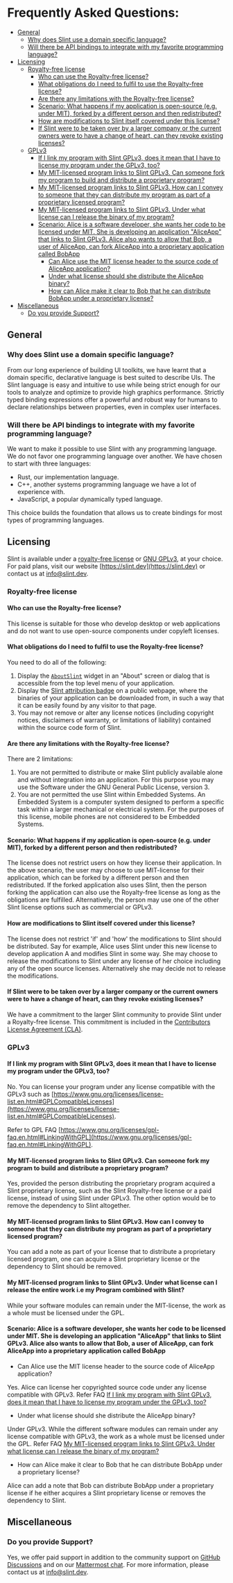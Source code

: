 <!-- Copyright © SixtyFPS GmbH <info@slint.dev> ; SPDX-License-Identifier: MIT -->

# Frequently Asked Questions: <!-- omit in toc -->

- [General](#general)
  - [Why does Slint use a domain specific language?](#why-does-slint-use-a-domain-specific-language)
  - [Will there be API bindings to integrate with my favorite programming language?](#will-there-be-api-bindings-to-integrate-with-my-favorite-programming-language)
- [Licensing](#licensing)
  - [Royalty-free license](#royalty-free-license)
    - [Who can use the Royalty-free license?](#who-can-use-the-royalty-free-license)
    - [What obligations do I need to fulfil to use the Royalty-free license?](#what-obligations-do-i-need-to-fulfil-to-use-the-royalty-free-license)
    - [Are there any limitations with the Royalty-free license?](#are-there-any-limitations-with-the-royalty-free-license)
    - [Scenario: What happens if my application is open-source (e.g. under MIT), forked by a different person and then redistributed?](#scenario-what-happens-if-my-application-is-open-source-eg-under-mit-forked-by-a-different-person-and-then-redistributed)
    - [How are modifications to Slint itself covered under this license?](#how-are-modifications-to-slint-itself-covered-under-this-license)
    - [If Slint were to be taken over by a larger company or the current owners were to have a change of heart, can they revoke existing licenses?](#if-slint-were-to-be-taken-over-by-a-larger-company-or-the-current-owners-were-to-have-a-change-of-heart-can-they-revoke-existing-licenses)
  - [GPLv3](#gplv3)
    - [If I link my program with Slint GPLv3, does it mean that I have to license my program under the GPLv3, too?](#if-i-link-my-program-with-slint-gplv3-does-it-mean-that-i-have-to-license-my-program-under-the-gplv3-too)
    - [My MIT-licensed program links to Slint GPLv3. Can someone fork my program to build and distribute a proprietary program?](#my-mit-licensed-program-links-to-slint-gplv3-can-someone-fork-my-program-to-build-and-distribute-a-proprietary-program)
    - [My MIT-licensed program links to Slint GPLv3. How can I convey to someone that they can distribute my program as part of a proprietary licensed program?](#my-mit-licensed-program-links-to-slint-gplv3-how-can-i-convey-to-someone-that-they-can-distribute-my-program-as-part-of-a-proprietary-licensed-program)
    - [My MIT-licensed program links to Slint GPLv3. Under what license can I release the binary of my program?](#my-mit-licensed-program-links-to-slint-gplv3-under-what-license-can-i-release-the-binary-of-my-program)
    - [Scenario: Alice is a software developer, she wants her code to be licensed under MIT. She is developing an application "AliceApp" that links to Slint GPLv3. Alice also wants to allow that Bob, a user of AliceApp, can fork AliceApp into a proprietary application called BobApp](#scenario-alice-is-a-software-developer-she-wants-her-code-to-be-licensed-under-mit-she-is-developing-an-application-aliceapp-that-links-to-slint-gplv3-alice-also-wants-to-allow-that-bob-a-user-of-aliceapp-can-fork-aliceapp-into-a-proprietary-application-called-bobapp)
      - [Can Alice use the MIT license header to the source code of AliceApp application?](#can-alice-use-the-mit-license-header-to-the-source-code-of-aliceapp-application)
      - [Under what license should she distribute the AliceApp binary?](#under-what-license-should-she-distribute-the-aliceapp-binary)
      - [How can Alice make it clear to Bob that he can distribute BobApp under a proprietary license?](#how-can-alice-make-it-clear-to-bob-that-he-can-distribute-bobapp-under-a-proprietary-license)
- [Miscellaneous](#miscellaneous)
  - [Do you provide Support?](#do-you-provide-support)

## General

### Why does Slint use a domain specific language?

From our long experience of building UI toolkits, we have learnt that a domain
specific, declarative language is best suited to describe UIs. The Slint language
is easy and intuitive to use while being strict enough for our tools to analyze
and optimize to provide high graphics performance. Strictly typed binding
expressions offer a powerful and robust way for humans to declare relationships
between properties, even in complex user interfaces.

### Will there be API bindings to integrate with my favorite programming language?

We want to make it possible to use Slint with any programming language. We do
not favor one programming language over another. We have chosen to start with
three languages:

- Rust, our implementation language.
- C++, another systems programming language we have a lot of experience with.
- JavaScript, a popular dynamically typed language.

This choice builds the foundation that allows us to create bindings for most
types of programming languages.

## Licensing

Slint is available under a [royalty-free license](LICENSES/LicenseRef-Slint-Royalty-free.md) or [GNU GPLv3](LICENSES/GPL-3.0-only.txt), at your choice. For paid plans, visit our website [https://slint.dev](https://slint.dev) or contact us at [info@slint.dev](mailto:info@slint.dev).

### Royalty-free license

#### Who can use the Royalty-free license?

This license is suitable for those who develop desktop or web applications and do not want to use open-source components under copyleft licenses.

#### What obligations do I need to fulfil to use the Royalty-free license?

You need to do all of the following:

1. Display the [`AboutSlint`](https://slint.dev/docs/slint/src/language/widgets/aboutslint) widget in an "About" screen or dialog that is accessible from the top level menu of your application.
2. Display the [Slint attribution badge](https://github.com/slint-ui/slint/tree/master/logo/madewithslint) on a public webpage, where the binaries of your application can be downloaded from, in such a way that it can be easily found by any visitor to that page.
3. You may not remove or alter any license notices (including copyright notices, disclaimers of warranty, or limitations of liability) contained within the source code form of Slint.

#### Are there any limitations with the Royalty-free license?

There are 2 limitations:

1. You are not permitted to distribute or make Slint publicly available alone and without integration into an application. For this purpose you may use the Software under the GNU General Public License, version 3.
2. You are not permitted the use Slint within Embedded Systems. An Embedded System is a computer system designed to perform a specific task within a larger mechanical or electrical system. For the purposes of this license, mobile phones are not considered to be Embedded Systems.

#### Scenario: What happens if my application is open-source (e.g. under MIT), forked by a different person and then redistributed?

The license does not restrict users on how they license their application. In the above scenario, the user may choose to use MIT-license for their application, which can be forked by a different person and then redistributed. If the forked application also uses Slint, then the person forking the application can also use the Royalty-free license as long as the obligations are fulfilled. Alternatively, the person may use one of the other Slint license options such as commercial or GPLv3.

#### How are modifications to Slint itself covered under this license?

The license does not restrict 'if' and 'how' the modifications to Slint should be distributed. Say for example, Alice uses Slint under this new license to develop application A and modifies Slint in some way. She may choose to release the modifications to Slint under any license of her choice including any of the open source licenses. Alternatively she may decide not to release the modifications.

#### If Slint were to be taken over by a larger company or the current owners were to have a change of heart, can they revoke existing licenses?

We have a commitment to the larger Slint community to provide Slint under a Royalty-free license. This commitment is included in the [Contributors License Agreement (CLA)](http://cla-assistant.io/slint-ui/slint).

### GPLv3

#### If I link my program with Slint GPLv3, does it mean that I have to license my program under the GPLv3, too?

No. You can license your program under any license compatible with the GPLv3 such as [https://www.gnu.org/licenses/license-list.en.html#GPLCompatibleLicenses](https://www.gnu.org/licenses/license-list.en.html#GPLCompatibleLicenses).

Refer to GPL FAQ [https://www.gnu.org/licenses/gpl-faq.en.html#LinkingWithGPL](https://www.gnu.org/licenses/gpl-faq.en.html#LinkingWithGPL).

#### My MIT-licensed program links to Slint GPLv3. Can someone fork my program to build and distribute a proprietary program?

Yes, provided the person distributing the proprietary program acquired a Slint proprietary license, such as the Slint Royalty-free license or a paid license, instead of using Slint under GPLv3. The other option would be to remove the dependency to Slint altogether.

#### My MIT-licensed program links to Slint GPLv3. How can I convey to someone that they can distribute my program as part of a proprietary licensed program?

You can add a note as part of your license that to distribute a proprietary licensed program, one can acquire a Slint proprietary license or the dependency to Slint should be removed.

#### My MIT-licensed program links to Slint GPLv3. Under what license can I release the entire work i.e my Program combined with Slint?

While your software modules can remain under the MIT-license, the work as a whole must be licensed under the GPL.

#### Scenario: Alice is a software developer, she wants her code to be licensed under MIT. She is developing an application "AliceApp" that links to Slint GPLv3. Alice also wants to allow that Bob, a user of AliceApp, can fork AliceApp into a proprietary application called BobApp

- Can Alice use the MIT license header to the source code of AliceApp application?

Yes. Alice can license her copyrighted source code under any license compatible with GPLv3. Refer FAQ [If I link my program with Slint GPLv3, does it mean that I have to license my program under the GPLv3, too?](#if-i-link-my-program-with-slint-gplv3-does-it-mean-that-i-have-to-license-my-program-under-the-gplv3-too)

- Under what license should she distribute the AliceApp binary?

Under GPLv3. While the different software modules can remain under any license compatible with GPLv3, the work as a whole must be licensed under the GPL. Refer FAQ [My MIT-licensed program links to Slint GPLv3. Under what license can I release the binary of my program?](#my-mit-licensed-program-links-to-slint-gplv3-under-what-license-can-i-release-the-binary-of-my-program)

- How can Alice make it clear to Bob that he can distribute BobApp under a proprietary license?

Alice can add a note that Bob can distribute BobApp under a proprietary license if he either acquires a Slint proprietary license or removes the dependency to Slint.

## Miscellaneous

### Do you provide Support?

Yes, we offer paid support in addition to the community support on [GitHub Discussions](https://github.com/slint-ui/slint/discussions) and on our [Mattermost chat](https://chat.slint.dev). For more information, please contact us at [info@slint.dev](mailto:info@slint.dev).
